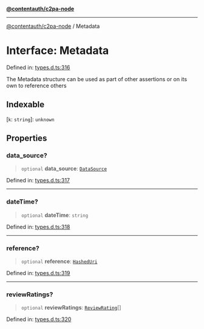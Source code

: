 [**@contentauth/c2pa-node**](../README.md)

***

[@contentauth/c2pa-node](../README.md) / Metadata

# Interface: Metadata

Defined in: [types.d.ts:316](https://github.com/contentauth/c2pa-node-v2/blob/8bb2490bb1f0c6c00c0930669451a7750cccfebc/js-src/types.d.ts#L316)

The Metadata structure can be used as part of other assertions or on its own to reference others

## Indexable

\[`k`: `string`\]: `unknown`

## Properties

### data\_source?

> `optional` **data\_source**: [`DataSource`](DataSource.md)

Defined in: [types.d.ts:317](https://github.com/contentauth/c2pa-node-v2/blob/8bb2490bb1f0c6c00c0930669451a7750cccfebc/js-src/types.d.ts#L317)

***

### dateTime?

> `optional` **dateTime**: `string`

Defined in: [types.d.ts:318](https://github.com/contentauth/c2pa-node-v2/blob/8bb2490bb1f0c6c00c0930669451a7750cccfebc/js-src/types.d.ts#L318)

***

### reference?

> `optional` **reference**: [`HashedUri`](HashedUri.md)

Defined in: [types.d.ts:319](https://github.com/contentauth/c2pa-node-v2/blob/8bb2490bb1f0c6c00c0930669451a7750cccfebc/js-src/types.d.ts#L319)

***

### reviewRatings?

> `optional` **reviewRatings**: [`ReviewRating`](ReviewRating.md)[]

Defined in: [types.d.ts:320](https://github.com/contentauth/c2pa-node-v2/blob/8bb2490bb1f0c6c00c0930669451a7750cccfebc/js-src/types.d.ts#L320)
